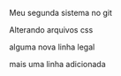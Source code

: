 Meu segunda sistema no git

Alterando arquivos css

alguma nova linha legal

mais uma linha adicionada